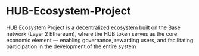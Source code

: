 # HUB-Ecosystem-Project
HUB Ecosystem Project is a decentralized ecosystem built on the Base network (Layer 2 Ethereum), where the HUB token serves as the core economic element — enabling governance, rewarding users, and facilitating participation in the development of the entire system
